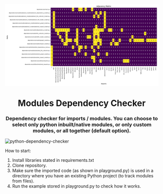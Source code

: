<p><img align="center" src="https://github.com/pyautoml/module-dependency/blob/main/files/all_imports.png" alt="All modules imported and displayed as a dependency matrix."/></p>

<h1 align="center">Modules Dependency Checker</h1>
<h3 align="center">Dependency checker for imports / modules. You can choose to select only python inbuilt/native modules, or only custom modules, or all together (default option).
</h3>

<p align="left"> <img src="https://hits.seeyoufarm.com/api/count/incr/badge.svg?url=https%3A%2F%2Fgithub.com%2Fpyautoml%2Fpython-module-dependency&count_bg=%2379C83D&title_bg=%23555555&icon=&icon_color=%23E7E7E7&title=Visitors&edge_flat=false" alt="python-dependency-checker" /> </p> 


How to start:<br>
1. Install libraries stated in requirements.txt
2. Clone repository.
3. Make sure the imported code (as shown in playground.py) is used in a directory where you have an existing Python project (to track modules from files).
4. Run the example stored in playground.py to check how it works.
<br>
